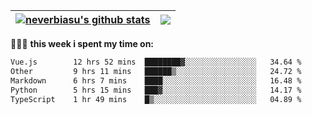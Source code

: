 | <a href="https://github.com/neverbiasu"><img align="center" src="https://github-readme-stats.vercel.app/api?username=neverbiasu&theme=dracula&show_icons=true&hide_border=true&count_private=true" alt="neverbiasu's github stats" /></a> | <a href="https://github.com/neverbiasu"><img align="center" src="https://github-readme-stats.vercel.app/api/top-langs/?username=neverbiasu&theme=dracula&show_icons=true&hide_border=true&layout=compact" /></a> |
| ------------- | ------------- |

👨🏾‍💻 **this week i spent my time on:**
<!--START_SECTION:waka-->

```txt
Vue.js        12 hrs 52 mins  ████████▓░░░░░░░░░░░░░░░░   34.64 %
Other         9 hrs 11 mins   ██████▒░░░░░░░░░░░░░░░░░░   24.72 %
Markdown      6 hrs 7 mins    ████░░░░░░░░░░░░░░░░░░░░░   16.48 %
Python        5 hrs 15 mins   ███▓░░░░░░░░░░░░░░░░░░░░░   14.17 %
TypeScript    1 hr 49 mins    █▒░░░░░░░░░░░░░░░░░░░░░░░   04.89 %
```

<!--END_SECTION:waka-->
